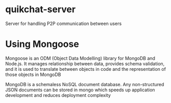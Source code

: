 # quikchat-server
Server for handling P2P communication between users

# Using Mongoose
Mongoose is an ODM (Object Data Modelling) library for MongoDB and Node.js. It manages relationship between data, provides schema validation, and it is used to translate between objects in code and the representation of those objects in MongoDB

MongoDB is a schemaless NoSQL document database. Any non-structured JSON documents can be stored in mongo which speeds up application development and reduces deployment complexity
